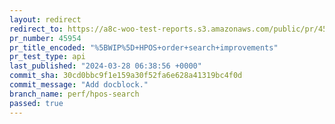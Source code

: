 ```yaml
---
layout: redirect
redirect_to: https://a8c-woo-test-reports.s3.amazonaws.com/public/pr/45954/api/index.html
pr_number: 45954
pr_title_encoded: "%5BWIP%5D+HPOS+order+search+improvements"
pr_test_type: api
last_published: "2024-03-28 06:38:56 +0000"
commit_sha: 30cd0bbc9f1e159a30f52fa6e628a41319bc4f0d
commit_message: "Add docblock."
branch_name: perf/hpos-search
passed: true
---
```

